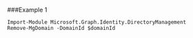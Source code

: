 ###Example 1
```
Import-Module Microsoft.Graph.Identity.DirectoryManagement
Remove-MgDomain -DomainId $domainId
```
